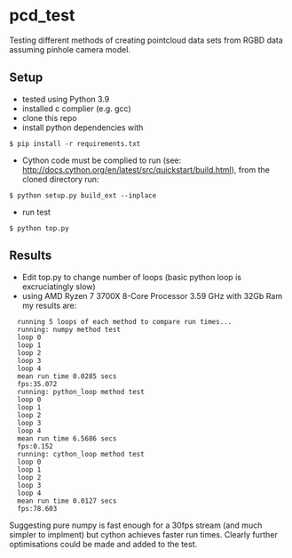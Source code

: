 # pcd_test

Testing different methods of creating pointcloud data sets from RGBD data assuming pinhole camera model.

## Setup

* tested using Python 3.9
* installed c complier (e.g. gcc)
* clone this repo
* install python dependencies with
```
$ pip install -r requirements.txt
```
* Cython code must be complied to run (see: http://docs.cython.org/en/latest/src/quickstart/build.html), from the cloned directory run:
```
$ python setup.py build_ext --inplace
```
* run test
```
$ python top.py
```

## Results
* Edit top.py to change number of loops (basic python loop is excruciatingly slow)
* using AMD Ryzen 7 3700X 8-Core Processor 3.59 GHz with 32Gb Ram my results are:
```
  running 5 loops of each method to compare run times...
  running: numpy method test
  loop 0
  loop 1
  loop 2
  loop 3
  loop 4
  mean run time 0.0285 secs
  fps:35.072
  running: python_loop method test
  loop 0
  loop 1
  loop 2
  loop 3
  loop 4
  mean run time 6.5686 secs
  fps:0.152
  running: cython_loop method test
  loop 0
  loop 1
  loop 2
  loop 3
  loop 4
  mean run time 0.0127 secs
  fps:78.603
```

  Suggesting pure numpy is fast enough for a 30fps stream (and much simpler to implment) but cython achieves faster run times. Clearly further optimisations could be made and added to the test.
